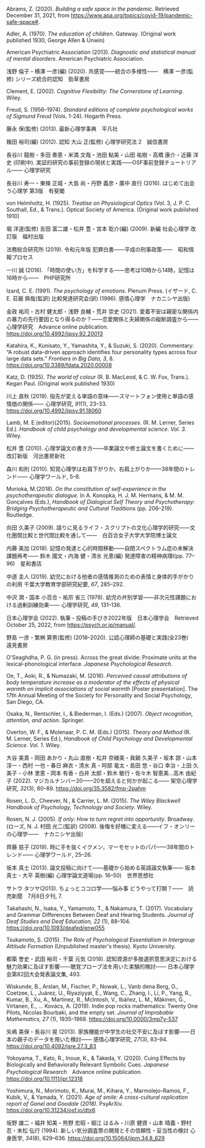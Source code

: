 Abrams, Z. (2020). *Building a safe space in the pandemic*. Retrieved December 31, 2021, from https://www.apa.org/topics/covid-19/pandemic-safe-space#.

Adler, A. (1970). *The education of children*. Gateway. (Original work published 1930, George Allen & Unwin)

American Psychiatric Association (2013). *Diagnostic and statistical manual of mental disorders*. American Psychiatric Association.

浅野 倫子・横澤 一彦(編) (2020). 共感覚&mdash;&mdash;統合の多様性&mdash;&mdash;　横澤 一彦(監修) シリーズ統合的認知　勁草書房

Clement, E. (2002). *Cognitive Flexibility: The Cornerstone of Learning*. Wiley.

Freud, S. (1956&ndash;1974). *Standard editions of complete psychological works of Sigmund Freud* (Vols. 1-24). Hogarth Press.

藤永 保(監修) (2013). 最新心理学事典　平凡社

箱田 裕司(編) (2012). 認知 大山 正(監修) 心理学研究法 2　誠信書房

長谷川 龍樹・多田 奏恵・米満 文哉・池田 鮎美・山田 祐樹・高橋 康介・近藤 洋史 (印刷中). 実証的研究の事前登録の現状と実践&mdash;&mdash;OSF事前登録チュートリアル&mdash;&mdash; 心理学研究

長谷川 寿一・東條 正城・大島 尚・丹野 義彦・廣中 直行 (2016). はじめて出会う心理学 第3版　有斐閣

von Helmholtz, H. (1925). *Treatise on Physiological Optics* (Vol. 3, J. P. C. Southall, Ed., & Trans.). Optical Society of America. (Original work published 1910)

堀 洋道(監修) 吉田 富二雄・松井 豊・宮本 聡介(編) (2009). 新編 社会心理学 改訂版　福村出版

法務総合研究所 (2019). 令和元年版 犯罪白書&mdash;&mdash;平成の刑事政策&mdash;&mdash;　昭和情報プロセス

一川 誠 (2016). 「時間の使い方」を科学する&mdash;&mdash;思考は10時から14時，記憶は16時から&mdash;&mdash;　PHP研究所

Izard, C. E.  (1991). *The psychology of emotions*. Plenum Press.
(イザード, C. E. 荘厳 舜哉(監訳) 比較発達研究会(訳) (1996). 感情心理学　ナカニシヤ出版)

金政 祐司・古村 健太郎・浅野 良輔・荒井 崇史 (2021). 愛着不安は親密な関係内の暴力の先行要因となり得るのか？&mdash;&mdash;恋愛関係と夫婦関係の縦断調査から&mdash;&mdash; 心理学研究　Advance online publication. https://doi.org/10.4992/jjpsy.92.20013

Katahira, K., Kunisato, Y., Yamashita, Y., & Suzuki, S. (2020). Commentary: “A robust data-driven approach identifies four personality types across four large data sets.” *Frontiers in Big Data, 3*, 8. https://doi.org/10.3389/fdata.2020.00008

Katz, D. (1935). *The world of colour* (R. B. MacLeod, & C. W. Fox, Trans.). Kegan Paul. (Original work published 1930)

川上 直秋 (2019). 指先が変える単語の意味&mdash;&mdash;スマートフォン使用と単語の感情価の関係&mdash;&mdash; 心理学研究, *91*(1), 23&ndash;33. https://doi.org/10.4992/jjpsy.91.18060

Lamb, M. E.(editor)(2015). *Socioemotional processes*. (R. M. Lerner, Series Ed.). *Handbook of child psychology and developmental science*. *Vol. 3*. Wiley.

松井 豊 (2010). 心理学論文の書き方&mdash;&mdash;卒業論文や修士論文を書くために&mdash;&mdash; 改訂新版　河出書房新社

森川 和則 (2010). 知覚心理学は右肩下がりか，右肩上がりか&mdash;&mdash;38年間のトレンド&mdash;&mdash; 心理学ワールド, 5&ndash;8.

Morioka, M.(2018). *On the constitution of self-experience in the psychotherapeutic dialogue*. In A. Konopka, H. J. M. Hermans, & M. M. Gonçalves (Eds.),  *Handbook of Dialogical Self Theory and Psychotherapy: Bridging Psychotherapeutic and Cultural Traditions* (pp. 206&ndash;219). Routledge.

向田 久美子 (2009). 語りに見るライフ・スクリプトの文化心理学的研究&mdash;&mdash;文化圏間比較と世代間比較を通して&mdash;&mdash;　白百合女子大学大学院博士論文

内藤 美加 (2018). 記憶の発達と心的時間移動&mdash;&mdash;自閉スペクトラム症の未解決課題再考&mdash;&mdash; 鈴木 國文・内海 健・清水 光恵(編) 発達障害の精神病理I(pp. 77&ndash;96)　星和書店

中道 圭人 (2019). 幼児における他者の感情推測のための表情と身体的手がかりの利用 千葉大学教育学部研究紀要, *67*, 285&ndash;292.

中沢 潤・国本 小百合・祐宗 省三 (1978). 幼児の弁別学習&mdash;&mdash;非次元性課題における過剰訓練効果&mdash;&mdash; 心理学研究, *49*, 131&ndash;136.

日本心理学会 (2022). 執筆・投稿の手びき2022年版　日本心理学会　Retrieved October 25, 2022, from https://psych.or.jp/manual/.

野島 一彦・繁桝 算男(監修) (2018&ndash;2020).  公認心理師の基礎と実践(全23巻)　遠見書房

O'Seaghdha, P. G. (in press). Across the great divide: Proximate units at the lexical-phonological interface. *Japanese Psychological Research*.

Oe, T., Aoki, R., & Numazaki, M. (2016). *Perceived causal attributions of body temperature increase as a moderator of the effects of physical warmth on implicit associations of social warmth* [Poster presentation]. The 17th Annual Meeting of the Society for Personality and Social Psychology, San Diego, CA.

Osaka, N., Rentschler, I., & Biederman, I. (Eds.) (2007). *Object recognition, attention, and action*. Springer.

Overton, W. F., & Molenaar, P. C. M. (Eds.) (2015). *Theory and Method* (R. M. Lerner, Series Ed.), *Handbook of Child Psychology and Developmental Science*. *Vol. 1*. Wiley.

大谷 美貴・岡田 あかり・丸山 直樹・松井 奈緒美・眞鍋 久美子・坂本 諒・山本 淳一・西村 一也・春日 麻衣・清水 真・阿部 竜太・島田 悠・谷口 幸治・上田 久美子・小林 里恵・岡本 有香・白井 太郎・鈴木 敏行・佐々木 智恵美&hellip;高木 由紀子 (2022). マジカルナンバー20&mdash;&mdash;20を超えると何かが起こる&mdash;&mdash; 架空心理学研究, *32*(3), 80&ndash;89. https://doi.org/35.3582/fmp-2pahm

Rosen, L. D., Cheever, N., & Carrier, L. M. (2015). *The Wiley Blackwell Handbook of Psychology, Technology and Society*. Wiley.

Rosen, N. J. (2005). *If only: How to turn regret into opportunity*. Broadway.
(ローズ, N. J. 村田 光二(監訳)  (2008). 後悔を好機に変える&mdash;&mdash;イフ・オンリーの心理学&mdash;&mdash;　ナカニシヤ出版)

齊藤 慈子 (2019). 時に手を抜くイクメン，マーモセットのパパ&mdash;&mdash;38年間のトレンド&mdash;&mdash; 心理学ワールド, 25&ndash;26.

坂本 真士 (2013). 論文投稿に向けて&mdash;&mdash;基礎から始める英語論文執筆&mdash;&mdash; 坂本 真士・大平 英樹(編) 心理学論文道場(pp. 16&ndash;50)　世界思想社

サトウ タツヤ(2013). ちょっとココロ学&mdash;&mdash;悩み事 どうやって打開？&mdash;&mdash;　読売新聞　7月8日夕刊, 7.

Takahashi, N., Isaka, Y., Yamamoto, T., & Nakamura, T. (2017). Vocabulary and Grammar Differences Between Deaf and Hearing Students. *Journal of Deaf Studies and Deaf Education, 22* (1), 88&ndash;104. https://doi.org/10.1093/deafed/enw055

Tsukamoto, S. (2015). *The Role of Psychological Essentialism in Intergroup Attitude Formation* (Unpublished master's thesis). Kyoto University.

都築 誉史・武田 裕司・千葉 元気 (2018). 認知資源が多肢選択意思決定における魅力効果に及ぼす影響&mdash;&mdash;聴覚プローブ法を用いた実験的検討&mdash;&mdash; 日本心理学会第82回大会発表論文集, 493.

Wiskunde, B., Arslan, M., Fischer, P., Nowak, L., Vanb dena Berg, O., Coetzee, L., Juárez, U., Riyaziyyat, E., Wang, C., Zhang, I., Li, P., Yang, R., Kumar, B., Xu, A., Martinez, R., McIntosh, V., Ibáñez, L. M., Mäkinen, G., Virtanen, E., &hellip; Kovács, A. (2019). Indie pop rocks mathematics: Twenty One Pilots, Nicolas Bourbaki, and the empty set. *Journal of Improbable Mathematics, 27* (1), 1935&ndash;1968. https://doi.org/10.0000/3mp7y-537

矢嶋 美保・長谷川 晃 (2013). 家族機能が中学生の社交不安に及ぼす影響&mdash;&mdash;日本の親子のデータを用いた検討&mdash;&mdash; 感情心理学研究, *27*(3), 83&ndash;94. https://doi.org/10.4092/jsre.27.3_83

Yokoyama, T., Kato, R., Inoue, K., & Takeda, Y. (2020). Cuing Effects by Biologically and Behaviorally Relevant Symbolic Cues. *Japanese Psychological Research*　Advance online publication. https://doi.org/10.1111/jpr.12318

Yoshimura, N., Morimoto, K., Murai, M., Kihara, Y., Marmolejo-Ramos, F., Kubik, V., & Yamada, Y. (2021). *Age of smile: A cross-cultural replication report of Ganel and Goodale (2018)*. PsyArXiv. https://doi.org/10.31234/osf.io/dtx6

坂野 雄二・福井 知美・熊野 宏昭・堀江 はるみ・川原 健資・山本 晴義・野村 忍・末松 弘行 (1994). 新しい気分調査票の開発とその信頼性・妥当性の検討 心身医学, *34*(8), 629&ndash;636. https://doi.org/10.15064/jjpm.34.8_629